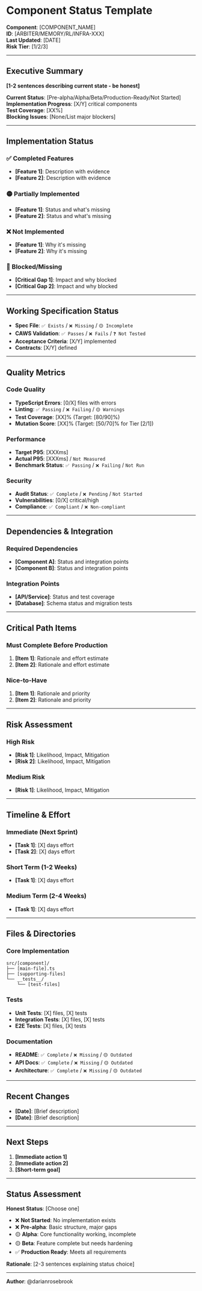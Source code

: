 # Component Status Template

**Component**: [COMPONENT_NAME]  
**ID**: [ARBITER/MEMORY/RL/INFRA-XXX]  
**Last Updated**: [DATE]  
**Risk Tier**: [1/2/3]

---

## Executive Summary

**[1-2 sentences describing current state - be honest]**

**Current Status**: [Pre-alpha/Alpha/Beta/Production-Ready/Not Started]  
**Implementation Progress**: [X/Y] critical components  
**Test Coverage**: [XX%]  
**Blocking Issues**: [None/List major blockers]

---

## Implementation Status

### ✅ Completed Features

- **[Feature 1]**: Description with evidence
- **[Feature 2]**: Description with evidence

### 🟡 Partially Implemented

- **[Feature 1]**: Status and what's missing
- **[Feature 2]**: Status and what's missing

### ❌ Not Implemented

- **[Feature 1]**: Why it's missing
- **[Feature 2]**: Why it's missing

### 🚫 Blocked/Missing

- **[Critical Gap 1]**: Impact and why blocked
- **[Critical Gap 2]**: Impact and why blocked

---

## Working Specification Status

- **Spec File**: `✅ Exists` / `❌ Missing` / `🟡 Incomplete`
- **CAWS Validation**: `✅ Passes` / `❌ Fails` / `❓ Not Tested`
- **Acceptance Criteria**: [X/Y] implemented
- **Contracts**: [X/Y] defined

---

## Quality Metrics

### Code Quality

- **TypeScript Errors**: [0/X] files with errors
- **Linting**: `✅ Passing` / `❌ Failing` / `🟡 Warnings`
- **Test Coverage**: [XX]% (Target: [80/90]%)
- **Mutation Score**: [XX]% (Target: [50/70]% for Tier [2/1])

### Performance

- **Target P95**: [XXXms]
- **Actual P95**: [XXXms] / `Not Measured`
- **Benchmark Status**: `✅ Passing` / `❌ Failing` / `Not Run`

### Security

- **Audit Status**: `✅ Complete` / `❌ Pending` / `Not Started`
- **Vulnerabilities**: [0/X] critical/high
- **Compliance**: `✅ Compliant` / `❌ Non-compliant`

---

## Dependencies & Integration

### Required Dependencies

- **[Component A]**: Status and integration points
- **[Component B]**: Status and integration points

### Integration Points

- **[API/Service]**: Status and test coverage
- **[Database]**: Schema status and migration tests

---

## Critical Path Items

### Must Complete Before Production

1. **[Item 1]**: Rationale and effort estimate
2. **[Item 2]**: Rationale and effort estimate

### Nice-to-Have

1. **[Item 1]**: Rationale and priority
2. **[Item 2]**: Rationale and priority

---

## Risk Assessment

### High Risk

- **[Risk 1]**: Likelihood, Impact, Mitigation
- **[Risk 2]**: Likelihood, Impact, Mitigation

### Medium Risk

- **[Risk 1]**: Likelihood, Impact, Mitigation

---

## Timeline & Effort

### Immediate (Next Sprint)

- **[Task 1]**: [X] days effort
- **[Task 2]**: [X] days effort

### Short Term (1-2 Weeks)

- **[Task 1]**: [X] days effort

### Medium Term (2-4 Weeks)

- **[Task 1]**: [X] days effort

---

## Files & Directories

### Core Implementation

```
src/[component]/
├── [main-file].ts
├── [supporting-files]
└── __tests__/
    └── [test-files]
```

### Tests

- **Unit Tests**: [X] files, [X] tests
- **Integration Tests**: [X] files, [X] tests
- **E2E Tests**: [X] files, [X] tests

### Documentation

- **README**: `✅ Complete` / `❌ Missing` / `🟡 Outdated`
- **API Docs**: `✅ Complete` / `❌ Missing` / `🟡 Outdated`
- **Architecture**: `✅ Complete` / `❌ Missing` / `🟡 Outdated`

---

## Recent Changes

- **[Date]**: [Brief description]
- **[Date]**: [Brief description]

---

## Next Steps

1. **[Immediate action 1]**
2. **[Immediate action 2]**
3. **[Short-term goal]**

---

## Status Assessment

**Honest Status**: [Choose one]

- ❌ **Not Started**: No implementation exists
- ❌ **Pre-alpha**: Basic structure, major gaps
- 🟡 **Alpha**: Core functionality working, incomplete
- 🟡 **Beta**: Feature complete but needs hardening
- ✅ **Production Ready**: Meets all requirements

**Rationale**: [2-3 sentences explaining status choice]

---

**Author**: @darianrosebrook
